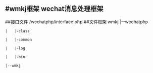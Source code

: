 #wmkj框架
wechat消息处理框架
---------
##接口文件
	/wechatphp/interface.php
##文件框架
   wmkj
    |--wechatphp

    |	|-class

    |	|-common

    |   |-log

    |   |-bin

    |--wmkj
